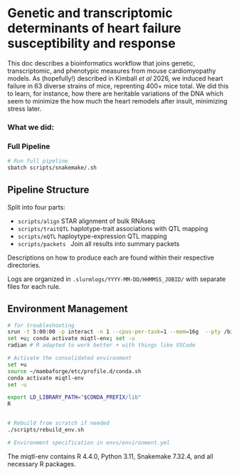 # Genetic and transcriptomic determinants of heart failure susceptibility and response  
This doc describes a bioinformatics workflow that joins genetic, transcriptomic, and phenotypic measures from mouse cardiomyopathy models. As (hopefully!) described in Kimball *et al* 2026, we induced heart failure in 63 diverse strains of mice, reprenting 400+ mice total. We did this to learn, for instance, how there are heritable variations of the DNA which seem to minimize the how much the heart remodels after insult, minimizing stress later. 

### What we did:


### Full Pipeline
```bash
# Run full pipeline
sbatch scripts/snakemake/.sh
```
## Pipeline Structure

Split into four parts:
- `scripts/align` STAR alignment of bulk RNAseq
- `scripts/traitQTL` haplotype-trait associations with QTL mapping
- `scripts/eQTL` haploytype-expression QTL mapping 
- `scripts/packets ` Join all results into summary packets

Descriptions on how to produce each are found within their respective directories.


Logs are organized in `.slurmlogs/YYYY-MM-DD/HHMMSS_JOBID/` with separate files for each rule.

## Environment Management

```bash
# for troubleshooting
srun -t 5:00:00 -p interact -n 1 --cpus-per-task=1 --mem=16g  --pty /bin/bash
set +u; conda activate miqtl-env; set -u
radian # R adapted to work better + with things like VSCode

# Activate the consolidated environment
set +u
source ~/mambaforge/etc/profile.d/conda.sh
conda activate miqtl-env
set -u

export LD_LIBRARY_PATH="$CONDA_PREFIX/lib"
R


# Rebuild from scratch if needed
./scripts/rebuild_env.sh

# Environment specification in envs/environment.yml
```
The miqtl-env contains R 4.4.0, Python 3.11, Snakemake 7.32.4, and all necessary R packages. 